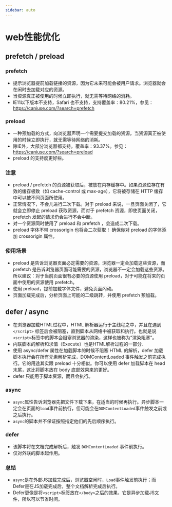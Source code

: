 ```yaml
---
sidebar: auto
---
```


# web性能优化

## prefetch / preload

### prefetch
* 提示浏览器提前加载链接的资源，因为它未来可能会被用户请求。浏览器就会在闲时去加载对应的资源。
* 当资源真正被使用的时候立即执行，就无需等待网络的消耗。
* IE11以下版本不支持，Safari 也不支持，支持覆盖率：80.21%，参见：https://caniuse.com/?search=prefetch

### preload
* 一种预加载的方式，向浏览器声明一个需要提交加载的资源，当资源真正被使用的时候立即执行，就无需等待网络的消耗。
* 除IE外，大部分浏览器都支持。覆盖率：93.37%。参见：https://caniuse.com/?search=preload
* preload 的支持度更好些。

### 注意
* preload / prefetch 的资源被获取后，被放在内存缓存中。如果资源位存在有效的缓存极致（如 cache-control 或 max-age），它将被存储在 HTTP 缓存中可以被不同页面所使用。
* 正常情况下，不会儿进行二次下载。对于 preload 来说，一旦页面关闭了，它就会立即停止 preload 获取资源，而对于 prefetch 资源，即使页面关闭，prefetch 发起的请求仍会进行不会中断。
* 对一个资源同时使用了 preload 和 prefetch ，会造成二次下载。
* preload 字体不带 crossorigin 也将会二次获取！ 确保你对 preload 的字体添加 crossorigin 属性。

### 使用场景
* preload 是告诉浏览器页面必定需要的资源，浏览器一定会加载这些资源，而 prefetch 是告诉浏览器页面可能需要的资源，浏览器不一定会加载这些资源。所以建议：对于当前页面很有必要的资源使用 preload，对于可能在将来的页面中使用的资源使用 prefetch。
* 使用 preload，提前加载字体文件，避免页面闪动。
* 页面加载完成后，分析页面上可能的二级跳转，并使用 prefetch 预加载。

## defer / async
* 在浏览器加载HTML过程中，HTML 解析器运行于主线程之中，并且在遇到 `</script>` 标签后会被阻塞，直到脚本从网络中被获取和执行。也就是说`<script>`标签中的脚本会阻塞浏览器的渲染，这样也被称为“渲染阻塞”。
* 内联脚本的解析和求值（Execute）也是HTML解析过程的一部分.
* 使用 async/defer 属性在加载脚本的时候不阻塞 HTML 的解析，defer 加载脚本执行会在所有元素解析完成，DOMContentLoaded 事件触发之前完成执行。它的用途其实跟 preload 十分相似。你可以使用 defer 加载脚本在 head 末尾，这比将脚本放在 body 底部效果来的更好。
* defer 只能用于脚本资源，而且会执行。

### async
* `async`属性告诉浏览器先把文件下载下来，在适当的时候再执行。异步脚本一定会在页面的`load`事件前执行，但可能会在`DOMContentLoaded`事件触发之前或之后执行。
* `async`的脚本并不保证按照指定他们的先后顺序执行。

### defer
* 该脚本将在文档完成解析后，触发 `DOMContentLoaded` 事件前执行。
* 仅对外联的脚本起作用。

### 总结
* `async`是在外部JS加载完成后，浏览器空闲时，`Load`事件触发前执行；而Defer是在JS加载完成后，整个文档解析完成后执行。
* Defer更像是将`<script>`标签放在`</body>`之后的效果，它是异步加载JS文件，所以可以节省时间。




